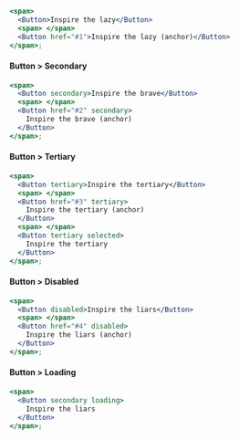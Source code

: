 ```jsx
<span>
  <Button>Inspire the lazy</Button>
  <span> </span>
  <Button href="#1">Inspire the lazy (anchor)</Button>
</span>;
```

#### Button > Secondary

```jsx
<span>
  <Button secondary>Inspire the brave</Button>
  <span> </span>
  <Button href="#2" secondary>
    Inspire the brave (anchor)
  </Button>
</span>;
```

#### Button > Tertiary

```jsx
<span>
  <Button tertiary>Inspire the tertiary</Button>
  <span> </span>
  <Button href="#3" tertiary>
    Inspire the tertiary (anchor)
  </Button>
  <span> </span>
  <Button tertiary selected>
    Inspire the tertiary
  </Button>
</span>;
```

#### Button > Disabled

```jsx
<span>
  <Button disabled>Inspire the liars</Button>
  <span> </span>
  <Button href="#4" disabled>
    Inspire the liars (anchor)
  </Button>
</span>;
```

#### Button > Loading

```jsx
<span>
  <Button secondary loading>
    Inspire the liars
  </Button>
</span>;
```
